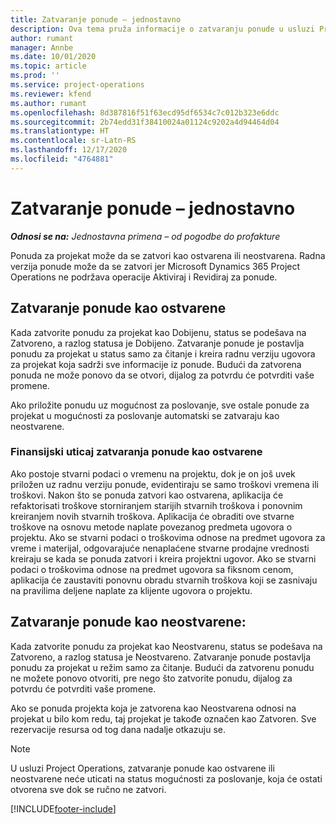 ```yaml
---
title: Zatvaranje ponude – jednostavno
description: Ova tema pruža informacije o zatvaranju ponude u usluzi Project Operations.
author: rumant
manager: Annbe
ms.date: 10/01/2020
ms.topic: article
ms.prod: ''
ms.service: project-operations
ms.reviewer: kfend
ms.author: rumant
ms.openlocfilehash: 8d387816f51f63ecd95df6534c7c012b323e6ddc
ms.sourcegitcommit: 2b74edd31f38410024a01124c9202a4d94464d04
ms.translationtype: HT
ms.contentlocale: sr-Latn-RS
ms.lasthandoff: 12/17/2020
ms.locfileid: "4764881"
---
```

# <a name="close-a-quote---lite"></a>Zatvaranje ponude – jednostavno

_**Odnosi se na:** Jednostavna primena – od pogodbe do profakture_

Ponuda za projekat može da se zatvori kao ostvarena ili neostvarena. Radna verzija ponude može da se zatvori jer Microsoft Dynamics 365 Project Operations ne podržava operacije Aktiviraj i Revidiraj za ponude.

## <a name="close-a-quote-as-won"></a>Zatvaranje ponude kao ostvarene

Kada zatvorite ponudu za projekat kao Dobijenu, status se podešava na Zatvoreno, a razlog statusa je Dobijeno. Zatvaranje ponude je postavlja ponudu za projekat u status samo za čitanje i kreira radnu verziju ugovora za projekat koja sadrži sve informacije iz ponude. Budući da zatvorena ponuda ne može ponovo da se otvori, dijalog za potvrdu će potvrditi vaše promene.

Ako priložite ponudu uz mogućnost za poslovanje, sve ostale ponude za projekat u mogućnosti za poslovanje automatski se zatvaraju kao neostvarene.

### <a name="financial-impact-of-closing-a-quote-as-won"></a>Finansijski uticaj zatvaranja ponude kao ostvarene

Ako postoje stvarni podaci o vremenu na projektu, dok je on još uvek priložen uz radnu verziju ponude, evidentiraju se samo troškovi vremena ili troškovi. Nakon što se ponuda zatvori kao ostvarena, aplikacija će refaktorisati troškove storniranjem starijih stvarnih troškova i ponovnim kreiranjem novih stvarnih troškova. Aplikacija će obraditi ove stvarne troškove na osnovu metode naplate povezanog predmeta ugovora o projektu. Ako se stvarni podaci o troškovima odnose na predmet ugovora za vreme i materijal, odgovarajuće nenaplaćene stvarne prodajne vrednosti kreiraju se kada se ponuda zatvori i kreira projektni ugovor. Ako se stvarni podaci o troškovima odnose na predmet ugovora sa fiksnom cenom, aplikacija će zaustaviti ponovnu obradu stvarnih troškova koji se zasnivaju na pravilima deljene naplate za klijente ugovora o projektu.

## <a name="closing-a-quote-as-lost"></a>Zatvaranje ponude kao neostvarene:

Kada zatvorite ponudu za projekat kao Neostvarenu, status se podešava na Zatvoreno, a razlog statusa je Neostvareno. Zatvaranje ponude postavlja ponudu za projekat u režim samo za čitanje. Budući da zatvorenu ponudu ne možete ponovo otvoriti, pre nego što zatvorite ponudu, dijalog za potvrdu će potvrditi vaše promene.

Ako se ponuda projekta koja je zatvorena kao Neostvarena odnosi na projekat u bilo kom redu, taj projekat je takođe označen kao Zatvoren. Sve rezervacije resursa od tog dana nadalje otkazuju se.

> [!NOTE]
> U usluzi Project Operations, zatvaranje ponude kao ostvarene ili neostvarene neće uticati na status mogućnosti za poslovanje, koja će ostati otvorena sve dok se ručno ne zatvori.


[!INCLUDE[footer-include](../../includes/footer-banner.md)]